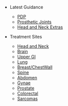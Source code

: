 - Latest Guidance
  - [PDP](Latest/PDP.md)
  - [Prosthetic Joints](Latest/Prosthetic.md)
  - [Head and Neck Extras](Latest/HeadNeckExtras.md)

- Treatment Sites
  - [Head and Neck](Home/HeadandNeck.md)
  - [Brain](Home/second.md)
  - [Upper GI](Home/second.md)
  - [Lung](Home/second.md)
  - [Breast/ChestWall](Home/Breast.md)
  - [Spine](Home/second.md)
  - [Abdomen](Home/second.md)
  - [Gynae](Home/second.md)
  - [Prostate](Home/ProstatePelvis.md)
  - [Colorectal](Home/second.md)
  - [Sarcomas](Home/second.md)
